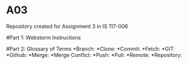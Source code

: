 # A03
Repository created for Assignment 3 in IS 117-006

#Part 1: Webstorm Instructions



#Part 2: Glossary of Terms
*Branch: 
*Clone:
*Commit:
*Fetch:
*GIT:
*Github:
*Merge:
*Merge Conflict:
*Push:
*Pull:
*Remote:
*Repository:
